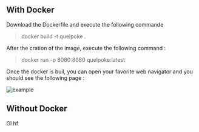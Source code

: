 ## With Docker

Download the Dockerfile  and execute the following commande

> docker build -t quelpoke .

After the cration of the image, execute the following command : 

> docker run -p 8080:8080 quelpoke:latest

Once the docker is buil, you can open your favorite web navigator and you should see the following page : 

![example](https://github.com/flor14n45/quelpoke/image.png)

## Without Docker

Gl hf
